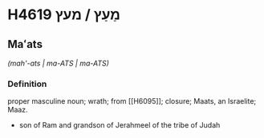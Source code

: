 # H4619 מַעַץ / מעץ

## Maʻats

_(mah'-ats | ma-ATS | ma-ATS)_

### Definition

proper masculine noun; wrath; from [[H6095]]; closure; Maats, an Israelite; Maaz.

- son of Ram and grandson of Jerahmeel of the tribe of Judah
